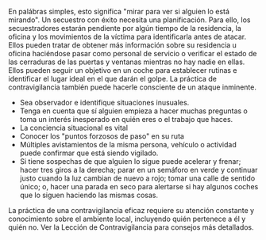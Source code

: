 [Title]: # (Practicar la contravigilancia)
[Difficulty]: # (Principiante)
[Order]: # (11)

En palábras simples, esto significa "mirar para ver si alguien lo está mirando". Un secuestro con éxito necesita una planificación. Para ello, los secuestradores estarán pendiente por algún tiempo de la residencia, la oficina y los movimientos de la víctima para identificarla antes de atacar. Ellos pueden tratar de obtener más información sobre su residencia u oficina haciéndose pasar como personal de servicio o verificar el estado de las cerraduras de las puertas y ventanas mientras no hay nadie en ellas. Ellos pueden seguir un objetivo en un coche para establecer rutinas e identificar el lugar ideal en el que darán el golpe. La práctica de contravigilancia también puede hacerle consciente de un ataque inminente.

*   Sea observador e identifique situaciones inusuales.
*   Tenga en cuenta que sí alguien empieza a hacer muchas preguntas o toma un interés inesperado en quién eres o el trabajo que haces.
*   La conciencia situacional es vital
*   Conocer los "puntos forzosos de paso" en su ruta
*   Múltiples avistamientos de la misma persona, vehículo o actividad puede confirmar que está siendo vigilado.
*   Si tiene sospechas de que alguien lo sigue puede acelerar y frenar; hacer tres giros a la derecha; parar en un semáforo en verde y continuar justo cuando la luz cambian de nuevo a rojo; tomar una calle de sentido único; o, hacer una parada en seco para alertarse si hay algunos coches que lo siguen haciendo las mismas cosas.

La práctica de una contravigilancia eficaz requiere su atención constante y conocimiento sobre el ambiente local, incluyendo quién pertenece a él y quién no. Ver la Lección de Contravigilancia para consejos más detallados.